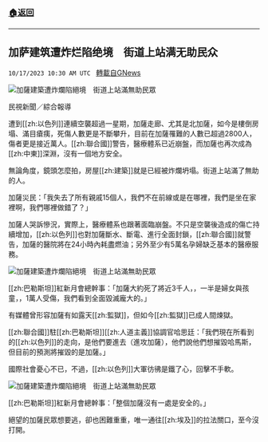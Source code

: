 ###  [:house:返回](README.md)
---


## 加萨建筑遭炸烂陷绝境　街道上站满无助民众
`10/17/2023 10:30 AM UTC ` [轉載自GNews](https://gnews.org/articles/1846857)

![加薩建築遭炸爛陷絕境　街道上站滿無助民眾](https://cdn.ftvnews.com.tw/manasystem/FileData/News/330ff0c3-c530-4613-80ce-0ce49d005ef9.jpg "加薩建築遭炸爛陷絕境　街道上站滿無助民眾")

民視新聞／綜合報導

遭到[[zh:以色列]]連續空襲超過一星期，加薩走廊、尤其是北加薩，如今是樓倒房塌、滿目瘡痍，死傷人數更是不斷攀升，目前在加薩罹難的人數已超過2800人，傷者更是接近萬人。[[zh:聯合國]]警告，醫療體系已近崩盤，而加薩也再次成為[[zh:中東]]深淵，沒有一個地方安全。

無論角度，鏡頭怎麼拍，房屋[[zh:建築]]就是已經被炸爛坍塌。街道上站滿了無助的人。

加薩災民：「我失去了所有親戚15個人，我們不在前線或是在哪裡，我們是坐在家裡啊，我們哪裡做錯了？」

加薩人哭訴慘況，實際上，醫療體系也跟著面臨崩盤。不只是空襲後造成的傷亡持續增加，[[zh:以色列]]也對加薩斷水、斷電、進行全面封鎖，[[zh:聯合國]]就警告，加薩的醫院將在24小時內耗盡燃油；另外至少有5萬名孕婦缺乏基本的醫療服務。

![加薩建築遭炸爛陷絕境　街道上站滿無助民眾](https://cdn.ftvnews.com.tw/summernotefiles/News/0063a86d-ee92-45eb-8a37-1be88712350a.jpg "加薩建築遭炸爛陷絕境　街道上站滿無助民眾")

[[zh:巴勒斯坦]]紅新月會總幹事：「加薩大約死了將近3千人，，一半是婦女與孩童，，1萬人受傷，我們看到全面毀滅龐大的。」

有媒體曾形容加薩有如露天[[zh:監獄]]，但如今[[zh:監獄]]已成人間煉獄。

[[zh:聯合國]]駐[[zh:巴勒斯坦]][[zh:人道主義]]協調官哈思廷：「我們現在所看到的[[zh:以色列]]的走向，是他們要進去（進攻加薩），他們說他們想摧毀哈馬斯，但目前的預測將摧毀的是加薩。」

國際社會憂心不已，不過，[[zh:以色列]]大軍彷彿是鐵了心，回擊不手軟。

![加薩建築遭炸爛陷絕境　街道上站滿無助民眾](https://cdn.ftvnews.com.tw/summernotefiles/News/31024b25-4e96-4929-9577-cc5aba30eaa8.jpg "加薩建築遭炸爛陷絕境　街道上站滿無助民眾")

[[zh:巴勒斯坦]]紅新月會總幹事：「整個加薩沒有一處是安全的。」

絕望的加薩民眾想要逃，卻也困難重重，唯一通往[[zh:埃及]]的拉法關口，至今沒打開。
